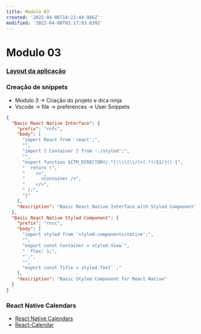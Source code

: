 ```yaml
---
title: Modulo 03
created: '2022-04-06T14:22:44.966Z'
modified: '2022-04-08T01:17:03.639Z'
---
```


# Modulo 03

### [Layout da aplicação](https://www.figma.com/file/e8Kkb8QImQV0Z0F8WXkgju/RentX-Ignite---Offline-First?node-id=22%3A583)

### Creação de snippets

- Modulo 3 -> Criação do projeto e dica ninja
- Vscode -> file -> preferences -> User Snippets

```json
{
  "Basic React Native Interface": {
    "prefix": "rnfc",
    "body": [
      "import React from 'react';",
      "",
      "import { Container } from './styled';",
      "",
      "export function ${TM_DIRECTORY/.*[\\\\|\\/]+(.*)/$1/}() {",
      "  return (",
      "    <>",
      "      <Container />",
      "    </>",
      " );",
      "}"
    ],
    "description": "Basic React Native Interface with Styled Component"
  },
  "Basic React Native Styled Component": {
    "prefix": "rnsc",
    "body": [
      "import styled from 'styled-components/native';",
      "",
      "export const Container = styled.View`",
      "  flex: 1;",
      "`;",
      "",
      "export const Title = styled.Text``;"
    ],
    "description": "Basic Styled Component for React Native"
  }
}
```

### React Native Calendars

- [React Native Calendars](https://github.com/wix/react-native-calendars)
- [React-Calendar](https://github.com/wojtekmaj/react-calendar#readme)




